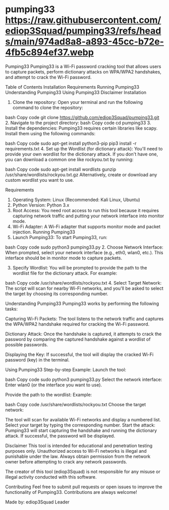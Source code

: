 # pumping33 https://raw.githubusercontent.com/ediop3Squad/pumping33/refs/heads/main/974ad8a8-a893-45cc-b72e-4fb5c894ef37.webp
Pumping33
Pumping33 is a Wi-Fi password cracking tool that allows users to capture packets, perform dictionary attacks on WPA/WPA2 handshakes, and attempt to crack the Wi-Fi password.

Table of Contents
Installation
Requirements
Running Pumping33
Understanding Pumping33
Using Pumping33
Disclaimer
Installation
1. Clone the repository:
Open your terminal and run the following command to clone the repository:

bash
Copy code
git clone https://github.com/ediop3Squad/pumping33.git
2. Navigate to the project directory:
bash
Copy code
cd pumping33
3. Install the dependencies:
Pumping33 requires certain libraries like scapy. Install them using the following commands:

bash
Copy code
sudo apt-get install python3-pip
pip3 install -r requirements.txt
4. Set up the Wordlist (for dictionary attack):
You'll need to provide your own wordlist for the dictionary attack. If you don't have one, you can download a common one like rockyou.txt by running:

bash
Copy code
sudo apt-get install wordlists
gunzip /usr/share/wordlists/rockyou.txt.gz
Alternatively, create or download any custom wordlist you want to use.

Requirements
1. Operating System:
Linux (Recommended: Kali Linux, Ubuntu)
2. Python Version:
Python 3.x
3. Root Access:
You need root access to run this tool because it requires capturing network traffic and putting your network interface into monitor mode.
4. Wi-Fi Adapter:
A Wi-Fi adapter that supports monitor mode and packet injection.
Running Pumping33
1. Launch Pumping33:
To start Pumping33, run:

bash
Copy code
sudo python3 pumping33.py
2. Choose Network Interface:
When prompted, select your network interface (e.g., eth0, wlan0, etc.). This interface should be in monitor mode to capture packets.

3. Specify Wordlist:
You will be prompted to provide the path to the wordlist file for the dictionary attack. For example:

bash
Copy code
/usr/share/wordlists/rockyou.txt
4. Select Target Network:
The script will scan for nearby Wi-Fi networks, and you'll be asked to select the target by choosing its corresponding number.

Understanding Pumping33
Pumping33 works by performing the following tasks:

Capturing Wi-Fi Packets: The tool listens to the network traffic and captures the WPA/WPA2 handshake required for cracking the Wi-Fi password.

Dictionary Attack: Once the handshake is captured, it attempts to crack the password by comparing the captured handshake against a wordlist of possible passwords.

Displaying the Key: If successful, the tool will display the cracked Wi-Fi password (key) in the terminal.

Using Pumping33
Step-by-step Example:
Launch the tool:

bash
Copy code
sudo python3 pumping33.py
Select the network interface: Enter wlan0 (or the interface you want to use).

Provide the path to the wordlist: Example:

bash
Copy code
/usr/share/wordlists/rockyou.txt
Choose the target network:

The tool will scan for available Wi-Fi networks and display a numbered list.
Select your target by typing the corresponding number.
Start the attack: Pumping33 will start capturing the handshake and running the dictionary attack. If successful, the password will be displayed.

Disclaimer
This tool is intended for educational and penetration testing purposes only. Unauthorized access to Wi-Fi networks is illegal and punishable under the law. Always obtain permission from the network owner before attempting to crack any network passwords.

The creator of this tool (ediop3Squad) is not responsible for any misuse or illegal activity conducted with this software.

Contributing
Feel free to submit pull requests or open issues to improve the functionality of Pumping33. Contributions are always welcome!

Made by:
ediop3Squad Leader
